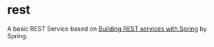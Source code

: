 # rest

A basic REST Service based on [Building REST services with Spring](https://spring.io/guides/tutorials/rest/ "REST Tutorial") by Spring.
